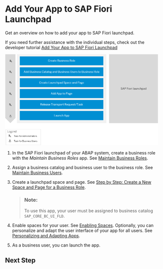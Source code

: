 <!-- loioea41912278ea4525adc3ddd4e4f7988a -->

# Add Your App to SAP Fiori Launchpad

Get an overview on how to add your app to SAP Fiori launchpad.

If you need further assistance with the individual steps, check out the developer tutorial [Add Your App to SAP Fiori Launchpad](add-your-app-to-sap-fiori-launchpad-ea41912.md)

![](images/Launch_Your_App_ABAP_d8b027c.png)

1.  In the SAP Fiori launchpad of your ABAP system, create a business role with the *Maintain Business Roles* app. See [Maintain Business Roles](https://help.sap.com/viewer/a630d57fc5004c6383e7a81efee7a8bb/LATEST/en-US/8980ad05330b4585ab96a8e09cef4688.html).
2.  Assign a business catalog and business user to the business role. See [Maintain Business Users](https://help.sap.com/viewer/a630d57fc5004c6383e7a81efee7a8bb/LATEST/en-US/e40e710321c74f28916affa9ae984bce.html).
3.  Create a launchpad space and page. See [Step by Step: Create a New Space and Page for a Business Role](https://help.sap.com/viewer/4fc8d03390c342da8a60f8ee387bca1a/LATEST/en-US/ab05d9e086554a08af88d6482deb1bcb.html).

    > ### Note:  
    > To use this app, your user must be assigned to business catalog `SAP_CORE_BC_UI_FLD`.

4.  Enable spaces for your user. See [Enabling Spaces](https://help.sap.com/viewer/4fc8d03390c342da8a60f8ee387bca1a/LATEST/en-US/64a5e1675ce7413791a654d2228a90be.html). Optionally, you can personalize and adapt the user interface of your app for all users. See [Personalizing and Adapting Apps](https://help.sap.com/viewer/4fc8d03390c342da8a60f8ee387bca1a/LATEST/en-US/e144c749695545eba5d5479a40357fa6.html).
5.  As a business user, you can launch the app.



<a name="loioea41912278ea4525adc3ddd4e4f7988a__section_brm_kvg_kqb"/>

## Next Step



